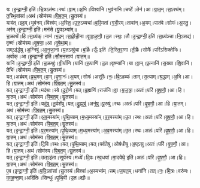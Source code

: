 

  
यः।इ॒न्द्रा॒ग्नी॒ इति॑।चि॒त्रऽत॑मः।रथः॑।वा॒म्।अ॒भि।विश्वा॑नि।भुव॑नानि।चष्टे॑।तेन॑।आ।या॒त॒म्।स॒ऽरथ॑म्।त॒स्थि॒वांसा॑।अथ॑।सोम॑स्य।पि॒ब॒त॒म्।सु॒तस्य॑॥  
याव॑त्।इद॒म्।भुव॑नम्।विश्व॑म्।अ॒स्ति॒।उ॒रु॒ऽव्यचा॑।व॒रि॒मता॑।ग॒भी॒रम्।तावा॑न्।अ॒यम्।पात॑वे।सोमः॑।अ॒स्तु॒।अर॑म्।इ॒न्द्रा॒ग्नी॒ इति॑।मन॑से।यु॒वऽभ्या॑म्॥  
च॒क्राथे॑।हि।स॒ध्र्य॑क्।नाम॑।भ॒द्रम्।स॒ध्री॒ची॒ना।वृ॒त्र॒ऽह॒णौ॒।उ॒त।स्थः॒।तौ।इ॒न्द्रा॒ग्नी॒ इति॑।स॒ध्र्य॑ञ्चा।नि॒ऽसद्य॑।वृष्णः॑।सोम॑स्य।वृ॒ष॒णा॒।आ।वृ॒षे॒था॒म्॥  
सम्ऽइ॑द्धेषु।अ॒ग्निषु॑।आ॒न॒जा॒ना।य॒तऽस्रु॑चा।ब॒र्हिः।ऊँ॒ इति॑।ति॒स्ति॒रा॒णा।ती॒व्रैः।सोमैः॑।परि॑ऽसिक्तेभिः।अ॒र्वाक्।आ।इ॒न्द्रा॒ग्नी॒ इति॑।सौ॒म॒न॒साय॑।या॒त॒म्॥  
यानि॑।इ॒न्द्रा॒ग्नी॒ इति॑।च॒क्रथुः॑।वी॒र्या॑णि।यानि॑।रू॒पाणि॑।उ॒त।वृष्ण्या॑नि।या।वा॒म्।प्र॒त्नानि॑।स॒ख्या।शि॒वानि॑।तेभिः॑।सोम॑स्य।पि॒ब॒त॒म्।सु॒तस्य॑॥  
यत्।अब्र॑वम्।प्र॒थ॒मम्।वा॒म्।वृ॒णा॒नः॑।अ॒यम्।सोमः॑।असु॑रैः।नः॒।वि॒ऽहव्यः॑।ताम्।स॒त्याम्।श्र॒द्धाम्।अ॒भि।आ।हि।या॒तम्।अथ॑।सोम॑स्य।पि॒ब॒त॒म्।सु॒तस्य॑॥  
यत्।इ॒न्द्रा॒ग्नी॒ इति॑।मद॑थः।स्वे।दु॒रो॒णे।यत्।ब्र॒ह्मणि॑।राज॑नि।वा॒।य॒ज॒त्रा॒।अतः॑।परि॑।वृ॒ष॒णौ॒।आ।हि।या॒तम्।अथ॑।सोम॑स्य।पि॒ब॒त॒म्।सु॒तस्य॑॥  
यत्।इ॒न्द्रा॒ग्नी॒ इति॑।यदु॑षु।तु॒र्वशे॑षु।यत्।द्रु॒ह्युषु॑।अनु॑षु।पू॒रुषु॑।स्थः।अतः॑।परि॑।वृ॒ष॒णौ॒।आ।हि।या॒तम्।अथ॑।सोम॑स्य।पि॒ब॒त॒म्।सु॒तस्य॑॥  
यत्।इ॒न्द्रा॒ग्नी॒ इति॑।अ॒व॒मस्या॑म्।पृ॒थि॒व्याम्।म॒ध्य॒मस्या॑म्।प॒र॒मस्या॑म्।उ॒त।स्थः।अतः॑।परि॑।वृ॒ष॒णौ॒।आ।हि।या॒तम्।अथ॑।सोम॑स्य।पि॒ब॒त॒म्।सु॒तस्य॑॥  
यत्।इ॒न्द्रा॒ग्नी॒ इति॑।प॒र॒मस्या॑म्।पृ॒थि॒व्याम्।म॒ध्य॒मस्या॑म्।अ॒व॒मस्या॑म्।उ॒त।स्थः।अतः॑।परि॑।वृ॒ष॒णौ॒।आ।हि।या॒तम्।अथ॑।सोम॑स्य।पि॒ब॒त॒म्।सु॒तस्य॑॥  
यत्।इ॒न्द्रा॒ग्नी॒ इति॑।दि॒वि।स्थः।यत्।पृ॒थि॒व्याम्।यत्।पर्व॑तेषु।ओष॑धीषु।अ॒प्ऽसु।अतः॑।परि॑।वृ॒ष॒णौ॒।आ।हि।या॒तम्।अथ॑।सोम॑स्य।पि॒ब॒त॒म्।सु॒तस्य॑॥  
यत्।इ॒न्द्रा॒ग्नी॒ इति॑।उत्ऽइ॑ता।सूर्य॑स्य।मध्ये॑।दि॒वः।स्व॒धया॑।मा॒दये॑थे॒ इति॑।अतः॑।परि॑।वृ॒ष॒णौ॒।आ।हि।या॒तम्।अथ॑।सोम॑स्य।पि॒ब॒त॒म्।सु॒तस्य॑॥  
ए॒व।इ॒न्द्रा॒ग्नी॒ इति॑।प॒पि॒ऽवांसा॑।सु॒तस्य॑।विश्वा॑।अ॒स्मभ्य॑म्।सम्।ज॒यत॒म्।धना॑नि।तत्।नः॒।मि॒त्रः।वरु॑णः।म॒म॒ह॒न्ता॒म्।अदि॑तिः।सिन्धुः॑।पृ॒थि॒वी।उ॒त।द्यौः॥  
